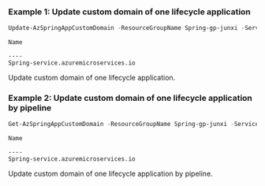 ### Example 1: Update custom domain of one lifecycle application
```powershell
Update-AzSpringAppCustomDomain -ResourceGroupName Spring-gp-junxi -ServiceName Spring-service -AppName gateway -Name Spring-service.azuremicroservices.io
```

```output
Name                                     

----                    
Spring-service.azuremicroservices.io
```

Update custom domain of one lifecycle application.

### Example 2: Update custom domain of one lifecycle application by pipeline
```powershell
Get-AzSpringAppCustomDomain -ResourceGroupName Spring-gp-junxi -ServiceName Spring-service -AppName gateway -Name Spring-service.azuremicroservices.io | Update-AzSpringAppCustomDomain
```

```output
Name                                     

----                    
Spring-service.azuremicroservices.io
```

Update custom domain of one lifecycle application by pipeline.

